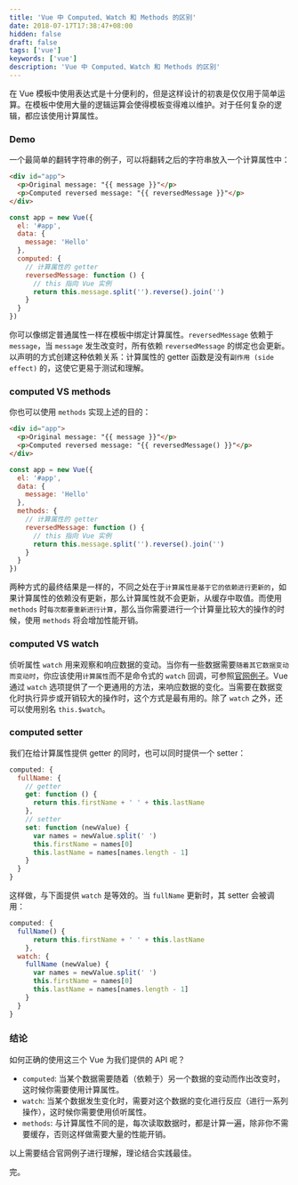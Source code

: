 ```yaml
---
title: 'Vue 中 Computed、Watch 和 Methods 的区别'
date: 2018-07-17T17:38:47+08:00
hidden: false
draft: false
tags: ['vue']
keywords: ['vue']
description: 'Vue 中 Computed、Watch 和 Methods 的区别'
---
```


在 Vue 模板中使用表达式是十分便利的，但是这样设计的初衷是仅仅用于简单运算。在模板中使用大量的逻辑运算会使得模板变得难以维护。对于任何复杂的逻辑，都应该使用计算属性。

### Demo

一个最简单的翻转字符串的例子，可以将翻转之后的字符串放入一个计算属性中：

```html
<div id="app">
  <p>Original message: "{{ message }}"</p>
  <p>Computed reversed message: "{{ reversedMessage }}"</p>
</div>
```

```js
const app = new Vue({
  el: '#app',
  data: {
    message: 'Hello'
  },
  computed: {
    // 计算属性的 getter
    reversedMessage: function () {
      // this 指向 Vue 实例
      return this.message.split('').reverse().join('')
    }
  }
})
```

你可以像绑定普通属性一样在模板中绑定计算属性。`reversedMessage` 依赖于 `message`，当 `message` 发生改变时，所有依赖 `reversedMessage` 的绑定也会更新。以声明的方式创建这种依赖关系：计算属性的 getter 函数是没有`副作用 (side effect)` 的，这使它更易于测试和理解。

### computed VS methods

你也可以使用 `methods` 实现上述的目的：

```html
<div id="app">
  <p>Original message: "{{ message }}"</p>
  <p>Computed reversed message: "{{ reversedMessage() }}"</p>
</div>
```

```js
const app = new Vue({
  el: '#app',
  data: {
    message: 'Hello'
  },
  methods: {
    // 计算属性的 getter
    reversedMessage: function () {
      // this 指向 Vue 实例
      return this.message.split('').reverse().join('')
    }
  }
})
```

两种方式的最终结果是一样的，不同之处在于`计算属性是基于它的依赖进行更新的`，如果计算属性的依赖没有更新，那么计算属性就不会更新，从缓存中取值。而使用 `methods` 时`每次都要重新进行计算`，那么当你需要进行一个计算量比较大的操作的时候，使用 `methods` 将会增加性能开销。

### computed VS watch

侦听属性 `watch` 用来观察和响应数据的变动。当你有一些数据需要`随着其它数据变动而变动时`，你应该使用`计算属性`而不是命令式的 `watch` 回调，可参照[官网例子](https://cn.vuejs.org/v2/guide/computed.html#%E8%AE%A1%E7%AE%97%E5%B1%9E%E6%80%A7-vs-%E4%BE%A6%E5%90%AC%E5%B1%9E%E6%80%A7)。Vue 通过 `watch` 选项提供了一个更通用的方法，来响应数据的变化。当需要在数据变化时执行异步或开销较大的操作时，这个方式是最有用的。除了 `watch` 之外，还可以使用别名 `this.$watch`。

### computed setter

我们在给计算属性提供 getter 的同时，也可以同时提供一个 setter：

```js
computed: {
  fullName: {
    // getter
    get: function () {
      return this.firstName + ' ' + this.lastName
    },
    // setter
    set: function (newValue) {
      var names = newValue.split(' ')
      this.firstName = names[0]
      this.lastName = names[names.length - 1]
    }
  }
}
```

这样做，与下面提供 `watch` 是等效的。当 `fullName` 更新时，其 setter 会被调用：

```js
computed: {
  fullName() {
      return this.firstName + ' ' + this.lastName
    },
  watch: {
    fullName (newValue) {
      var names = newValue.split(' ')
      this.firstName = names[0]
      this.lastName = names[names.length - 1]
    }
  }
}
```

### 结论

如何正确的使用这三个 Vue 为我们提供的 API 呢？

- `computed`: 当某个数据需要随着（依赖于）另一个数据的变动而作出改变时，这时候你需要使用计算属性。
- `watch`: 当某个数据发生变化时，需要对这个数据的变化进行反应（进行一系列操作），这时候你需要使用侦听属性。
- `methods`: 与计算属性不同的是，每次读取数据时，都是计算一遍，除非你不需要缓存，否则这样做需要大量的性能开销。

以上需要结合官网例子进行理解，理论结合实践最佳。

完。
